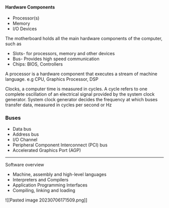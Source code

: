 #### Hardware Components
- Processor(s)
- Memory
- I/O Devices

The motherboard holds all the main hardware components of the computer, such as 
- Slots- for processors, memory and other devices
- Bus- Provides high speed communication 
- Chips: BIOS, Controllers

A processor is a hardware component that executes a stream of machine language. e.g CPU, Graphics Processor, DSP

Clocks, a computer time is measured in cycles. A cycle refers to one complete oscillation of an electrical signal provided by the system clock generator. 
System clock generator decides the frequency at which buses transfer data, measured in cycles per second or Hz

### Buses
- Data bus
- Address bus
- I/O Channel
- Peripheral Component Interconnect (PCI) bus
- Accelerated Graphics Port (AGP)

---

Software overview
- Machine, assembly and high-level languages
- Interpreters and Compilers
- Application Programming Interfaces
- Compiling, linking and loading

![[Pasted image 20230706171509.png]]